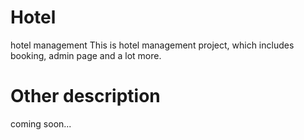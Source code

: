 # Hotel
hotel management
This is hotel management project, which includes booking, admin page and a lot more.

# Other description 
coming soon...
